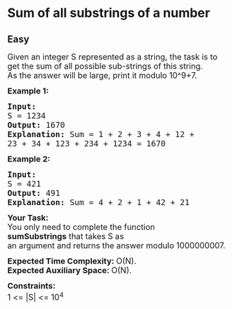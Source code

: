 # Sum of all substrings of a number
## Easy 
<div class="problem-statement">
                <p></p><p><span style="font-size:18px">Given an integer&nbsp;S&nbsp;represented as a string, the task is to get the sum of all possible sub-strings of this string.<br>
As the answer will be large, print it modulo 10^9+7.</span></p>

<p><span style="font-size:18px"><strong>Example 1:</strong></span></p>

<pre style="position: relative;"><span style="font-size:18px"><strong>Input:
</strong>S = 1234
<strong>Output: </strong>1670<strong>
Explanation: </strong>Sum = 1 + 2 + 3 + 4 + 12 +
23 + 34 + 123 + 234 + 1234&nbsp;= 1670</span>
<div class="open_grepper_editor" title="Edit &amp; Save To Grepper"></div></pre>

<p><span style="font-size:18px"><strong>Example 2:</strong></span></p>

<pre style="position: relative;"><span style="font-size:18px"><strong>Input:
</strong>S = 421
<strong>Output: </strong>491<strong>
Explanation: </strong>Sum = 4 + 2 + 1 + 42 + 21</span><div class="open_grepper_editor" title="Edit &amp; Save To Grepper"></div></pre>

<p><span style="font-size:18px"><strong>Your Task:</strong><br>
You only need to complete the function <strong>sumSubstrings</strong>&nbsp;that takes S as an&nbsp;argument&nbsp;and&nbsp;returns&nbsp;the answer&nbsp;modulo 1000000007.</span></p>

<p><span style="font-size:18px"><strong>Expected Time Complexity:&nbsp;</strong>O(N).<br>
<strong>Expected Auxiliary Space:&nbsp;</strong>O(N).</span></p>

<p><span style="font-size:18px"><strong>Constraints:</strong><br>
1 &lt;= |S| &lt;= 10<sup>4</sup></span></p>
 <p></p>
            </div>